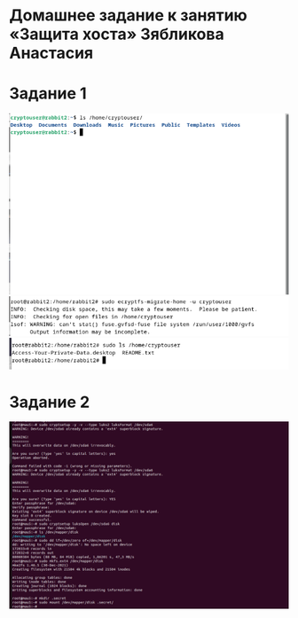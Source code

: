 # Домашнее задание к занятию «Защита хоста» Зябликова Анастасия

# Задание 1
![1](https://github.com/mmau5/luks.ecrypt/blob/master/%D1%81ryptouser1.png)
![2](https://github.com/mmau5/luks.ecrypt/blob/master/%D1%81ryptouser%202.png)
![3](https://github.com/mmau5/luks.ecrypt/blob/master/cryptouser%202.2.png)

# Задание 2
![4](https://github.com/mmau5/luks.ecrypt/blob/master/Screenshot%20from%202024-02-13%2013-20-06.png)
